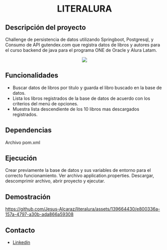 <h1 align="center"> LITERALURA </h1>

## Descripción del proyecto

Challenge de persistencia de datos utilizando Springboot, Postgresql, y Consumo de API gutendex.com que registra datos de libros y autores para el curso backend de java para el programa ONE de Oracle y Alura Latam.

<p align="center"><img src="https://github.com/Jesus-Alcaraz/literalura/assets/139664430/80296397-4a43-4fd2-af0d-46b2489becdb"></p>

## Funcionalidades

* Buscar datos de libros por titulo y guarda el libro buscado en la base de datos.
* Lista los libros registrados de la base de datos de acuerdo con los criterios del menú de opciones.
* Muestra lista descendiente de los 10 libros mas descargados registrados.

## Dependencias

Archivo pom.xml

## Ejecución

Crear previamente la base de datos y sus variables de entorno para el correcto funcionamiento. Ver archivo application.properties.
Descargar, descomprimir archivo, abrir proyecto y ejecutar.

## Demostración 


https://github.com/Jesus-Alcaraz/literalura/assets/139664430/e800336a-157a-4797-a30b-ada866a59308



## Contacto
 * [Linkedin](https://www.linkedin.com/in/jesus-alcaraz-)






